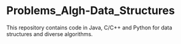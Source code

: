 # Problems_Algh-Data_Structures
This repository contains code in Java, C/C++ and Python for data structures and diverse algorithms.
